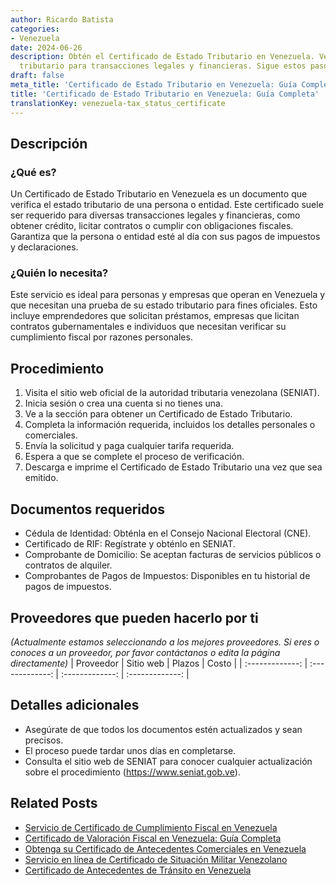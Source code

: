```yaml
---
author: Ricardo Batista
categories:
- Venezuela
date: 2024-06-26
description: Obtén el Certificado de Estado Tributario en Venezuela. Verifica tu estado
  tributario para transacciones legales y financieras. Sigue estos pasos detallados.
draft: false
meta_title: 'Certificado de Estado Tributario en Venezuela: Guía Completa'
title: 'Certificado de Estado Tributario en Venezuela: Guía Completa'
translationKey: venezuela-tax_status_certificate
---
```




## Descripción
### ¿Qué es?
Un Certificado de Estado Tributario en Venezuela es un documento que verifica el estado tributario de una persona o entidad. Este certificado suele ser requerido para diversas transacciones legales y financieras, como obtener crédito, licitar contratos o cumplir con obligaciones fiscales. Garantiza que la persona o entidad esté al día con sus pagos de impuestos y declaraciones.

### ¿Quién lo necesita?
Este servicio es ideal para personas y empresas que operan en Venezuela y que necesitan una prueba de su estado tributario para fines oficiales. Esto incluye emprendedores que solicitan préstamos, empresas que licitan contratos gubernamentales e individuos que necesitan verificar su cumplimiento fiscal por razones personales.

## Procedimiento

1. Visita el sitio web oficial de la autoridad tributaria venezolana (SENIAT).
2. Inicia sesión o crea una cuenta si no tienes una.
3. Ve a la sección para obtener un Certificado de Estado Tributario.
4. Completa la información requerida, incluidos los detalles personales o comerciales.
5. Envía la solicitud y paga cualquier tarifa requerida.
6. Espera a que se complete el proceso de verificación.
7. Descarga e imprime el Certificado de Estado Tributario una vez que sea emitido.

## Documentos requeridos

- Cédula de Identidad: Obténla en el Consejo Nacional Electoral (CNE).
- Certificado de RIF: Regístrate y obténlo en SENIAT.
- Comprobante de Domicilio: Se aceptan facturas de servicios públicos o contratos de alquiler.
- Comprobantes de Pagos de Impuestos: Disponibles en tu historial de pagos de impuestos.

## Proveedores que pueden hacerlo por ti
_(Actualmente estamos seleccionando a los mejores proveedores. Si eres o conoces a un proveedor, por favor contáctanos o edita la página directamente)_
| Proveedor        |     Sitio web    |     Plazos    |       Costo      |
| :-------------: | :-------------: |  :-------------: | :-------------: |

## Detalles adicionales

- Asegúrate de que todos los documentos estén actualizados y sean precisos.
- El proceso puede tardar unos días en completarse.
- Consulta el sitio web de SENIAT para conocer cualquier actualización sobre el procedimiento (https://www.seniat.gob.ve).


## Related Posts

- [Servicio de Certificado de Cumplimiento Fiscal en Venezuela](https://tramitit.com/es/guides/venezuela/certificado_de_cumplimiento_tributario/)
- [Certificado de Valoración Fiscal en Venezuela: Guía Completa](https://tramitit.com/es/guides/venezuela/certificado_de_avalúo_fiscal/)
- [Obtenga su Certificado de Antecedentes Comerciales en Venezuela](https://tramitit.com/es/guides/venezuela/certificado_de_antecedentes_comerciales/)
- [Servicio en línea de Certificado de Situación Militar Venezolano](https://tramitit.com/es/guides/venezuela/certificado_de_situación_militar/)
- [Certificado de Antecedentes de Tránsito en Venezuela](https://tramitit.com/es/guides/venezuela/certificado_de_antecedentes_de_tránsito/)